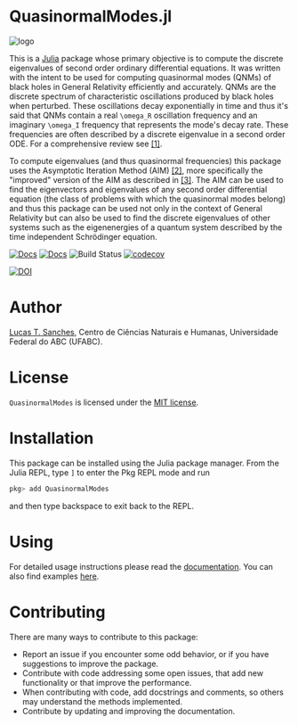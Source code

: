 # QuasinormalModes.jl

![logo](docs/src/assets/logo.svg "Logo")

This is a [Julia](http://julialang.org) package whose primary objective is to compute the discrete eigenvalues of second order ordinary differential equations. It was written with the intent to be used for computing quasinormal modes (QNMs) of black holes in General Relativity efficiently and accurately. QNMs are the discrete spectrum of characteristic oscillations produced by black holes when perturbed. These oscillations decay exponentially in time and thus it's said that QNMs contain a real ``\omega_R`` oscillation frequency and an imaginary ``\omega_I`` frequency that represents the mode's decay rate. These frequencies are often described by a discrete eigenvalue in a second order ODE. For a comprehensive review see [[1]](https://arxiv.org/abs/0905.2975).

To compute eigenvalues (and thus quasinormal frequencies) this package uses the Asymptotic Iteration Method (AIM) [[2]](https://arxiv.org/abs/math-ph/0309066v1), more specifically the "improved" version of the AIM as described in [[3]](https://arxiv.org/abs/1111.5024). The AIM can be used to find the eigenvectors and eigenvalues of any second order differential equation (the class of problems with which the quasinormal modes belong) and thus this package can be used not only in the context of General Relativity but can also be used to find the discrete eigenvalues of other systems such as the eigenenergies of a quantum system described by the time independent Schrödinger equation.

[![Docs](https://img.shields.io/badge/docs-stable-blue.svg)](https://lucass-carneiro.github.io/QuasinormalModes.jl/stable)
[![Docs](https://img.shields.io/badge/docs-dev-blue.svg)](https://lucass-carneiro.github.io/QuasinormalModes.jl/dev)
![Build Status](https://github.com/lucass-carneiro/QuasinormalModes.jl/actions/workflows/CI.yml/badge.svg)
[![codecov](https://codecov.io/gh/lucass-carneiro/QuasinormalModes.jl/branch/master/graph/badge.svg?token=GK9052NQK2)](https://codecov.io/gh/lucass-carneiro/QuasinormalModes.jl)

[![DOI](https://zenodo.org/badge/316366566.svg)](https://zenodo.org/badge/latestdoi/316366566)

# Author
[Lucas T. Sanches](lucas.t@ufabc.edu.br), Centro de Ciências Naturais e Humanas, Universidade Federal do ABC (UFABC).

# License

`QuasinormalModes` is licensed under the [MIT license](./LICENSE.md).

# Installation

This package can be installed using the Julia package manager. From the Julia REPL, type `]` to enter the Pkg REPL mode and run

```julia
pkg> add QuasinormalModes
```
and then type backspace to exit back to the REPL.

# Using

For detailed usage instructions please read the [documentation](https://lucass-carneiro.github.io/QuasinormalModes.jl/). You can also find examples [here](https://github.com/lucass-carneiro/QuasinormalModes.jl/tree/master/examples).

# Contributing

There are many ways to contribute to this package:

- Report an issue if you encounter some odd behavior, or if you have suggestions to improve the package.
- Contribute with code addressing some open issues, that add new functionality or that improve the performance.
- When contributing with code, add docstrings and comments, so others may understand the methods implemented.
- Contribute by updating and improving the documentation.
